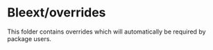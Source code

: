 # Bleext/overrides

This folder contains overrides which will automatically be required by package users.
